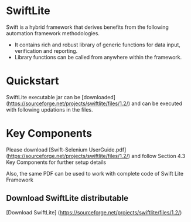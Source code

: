 SwiftLite
=========

Swift is a hybrid framework that derives benefits from the following automation framework methodologies.
 * It contains rich and robust library of generic functions for data input, verification and reporting. 
 * Library functions can be called from anywhere within the framework.


Quickstart
===========

SwiftLite executable jar can be [downloaded] (https://sourceforge.net/projects/swiftlite/files/1.2/) and can be executed with following updations in the files.


Key Components
==============

Please download [Swift-Selenium UserGuide.pdf] (https://sourceforge.net/projects/swiftlite/files/1.2/) and follow Section 4.3 Key Components for further setup details

Also, the same PDF can be used to work with complete code of Swift Lite Framework
  
   
Download SwiftLite distributable
--------------------------------
[Download SwiftLite] (https://sourceforge.net/projects/swiftlite/files/1.2/)

